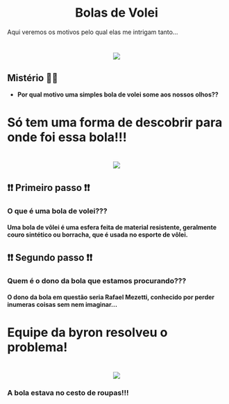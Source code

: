 <h1 align="center">Bolas de Volei</h1>
Aqui veremos os motivos pelo qual elas me intrigam tanto...

 <h1 align="center"><img src="http://4.bp.blogspot.com/-bwiaioEPjvQ/TsfM6bvEFbI/AAAAAAAABZ8/uc4toi1ubBI/s400/Wilson-SZ-2.jpg"/></h1>


## Mistério 🏐🏐
* <b>Por qual motivo uma simples bola de volei some aos nossos olhos??</b>


# Só tem uma forma de descobrir para onde foi essa bola!!!
<h1 align="center"><img src="https://i.ibb.co/bKqyGNS/Logo.png"/></h1>

## ❗❗ Primeiro passo ❗❗
### O que é uma bola de volei???
####      Uma bola de vôlei é uma esfera feita de material resistente, geralmente couro sintético ou borracha, que é usada no esporte de vôlei.

## ❗❗ Segundo passo ❗❗
### Quem é o dono da bola que estamos procurando???
####      O dono da bola em questão seria Rafael Mezetti, conhecido por perder inumeras coisas sem nem imaginar...

# Equipe da byron resolveu o problema!
<h1 align="center"><img src="https://tenor.com/bbuf6.gif"/></h1>

### A bola estava no cesto de roupas!!!


